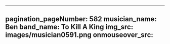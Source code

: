 ------
pagination_pageNumber: 582
musician_name: Ben
band_name: To Kill A King
img_src: images/musician0591.png
onmouseover_src: 
------